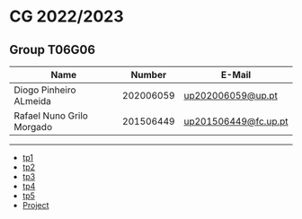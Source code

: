 # CG 2022/2023

## Group T06G06
| Name             | Number    | E-Mail             |
| ---------------- | --------- | ------------------ |
| Diogo Pinheiro ALmeida         | 202006059 | up202006059@up.pt                |
| Rafael Nuno Grilo Morgado         | 201506449 | up201506449@fc.up.pt                |

----

  - [tp1](tp1/README.md)
  - [tp2](tp2/README.md)
  - [tp3](tp3/README.md)
  - [tp4](tp4/README.md)
  - [tp5](tp5/README.md)
  - [Project](proj/README.md)
